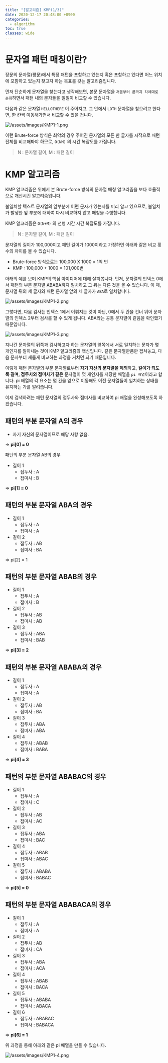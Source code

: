 ```yaml
---
title: "[알고리즘] KMP(1/3)"
date: 2020-12-17 20:48:00 +0900
categories:
  - algorithm
toc: true
classes: wide
---
```


# 문자열 패턴 매칭이란?

장문의 문자열(평문)에서 특정 패턴을 포함하고 있는지 혹은 포함하고 있다면 어느 위치에 포함하고 있는지 찾고자 하는 목표를 갖는 알고리즘입니다.

먼저 단순하게 문자열을 찾는다고 생각해보면, 본문 문자열을 `처음부터 끝까지 차례대로 순회`하면서 패턴 내의 문자들을 일일이 비교할 수 있습니다.

다음과 같은 문자열 `HELLOTHERE` 이 주어지고, 그 안에서 `LOTH` 문자열을 찾으려고 한다면, 한 칸씩 이동해가면서 비교할 수 있을 겁니다.

![/assets/images/KMP1-1.png](/assets/images/KMP1-1.png)

이런 Brute-force 방식은 최악의 경우 주어진 문자열의 모든 한 글자를 시작으로 패턴 전체를 비교해봐야 하므로, `O(NM)` 의 시간 복잡도를 가집니다.

> N : 문자열 길이, M : 패턴 길이

# KMP 알고리즘

KMP 알고리즘은 위에서 본 Brute-force 방식의 문자열 매칭 알고리즘을 보다 효율적으로 개선시킨 알고리즘입니다.

불일치할 텍스트 문자열의 앞부분에 어떤 문자가 있는지를 미리 알고 있으므로, 불일치가 발생한 앞 부분에 대하여 다시 비교하지 않고 매칭을 수행합니다.

KMP 알고리즘은 `O(N+M)` 의 선형 시간 시간 복잡도를 가집니다.

> N : 문자열 길이, M : 패턴 길이

문자열의 길이가 100,000이고 패턴 길이가 1000이라고 가정하면 아래와 같은 비교 횟수의 차이를 볼 수 있습니다.

- Brute-force 방식으로는 100,000 X 1000 = 1억 번
- KMP : 100,000 + 1000 = 101,000번

아래의 예를 보며 KMP의 핵심 아이디어에 대해 살펴봅니다. 먼저, 문자열의 인덱스 0에서 패턴의 부분 문자열 ABABA까지 일치하고 그 뒤는 다른 것을 볼 수 있습니다. 이 때, 문자열 뒤의 세 글자와 패턴 문자열 앞의 세 글자가 `ABA`로 일치합니다.

![/assets/images/KMP1-2.png](/assets/images/KMP1-2.png)

그렇다면, 다음 검사는 인덱스 1에서 이뤄지는 것이 아닌, 0에서 두 칸을 건너 뛰어 문자열의 인덱스 2부터 검사를 할 수 있게 됩니다. ABA라는 공통 문자열이 같음을 확인했기 때문입니다.

![/assets/images/KMP1-3.png](/assets/images/KMP1-3.png)

지나간 문자열의 뒤쪽과 검사하고자 하는 문자열의 앞쪽에서 서로 일치하는 문자가 몇 개인지를 알아내는 것이 KMP 알고리즘의 핵심입니다. 같은 문자열만큼만 겹쳐놓고, 다음 문자부터 새롭게 비교하는 과정을 거치면 되기 때문입니다.

이렇게 패턴 문자열의 부분 문자열로부터 **자기 자신의 문자열을 제외**하고, **길이가 되도록 길며, 접두사와 접미사가 같은** 문자열이 몇 개인지를 저장한 배열을 `pi 배열`이라고 합니다. pi 배열의 각 요소는 몇 칸을 앞으로 이동해도 이전 문자열들이 일치하는 상태를 유지하는 가를 알려줍니다.

이제 검색하려는 패턴 문자열의 접두사와 접미사를 비교하여 pi 배열을 완성해보도록 하겠습니다.

## 패턴의 부분 문자열 A의 경우

- 자기 자신의 문자열이므로 해당 사항 없음.

⇒ **pi[0] = 0**

패턴의 부분 문자열 AB의 경우

- 길이 1
  - 접두사 : A
  - 접미사 : B

⇒ **pi[1] = 0**

## 패턴의 부분 문자열 ABA의 경우

- 길이 1
  - 접두사 : A
  - 접미사 : A
- 길이 2
  - 접두사 : AB
  - 접미사 : BA

⇒ pi[2] = 1

## 패턴의 부분 문자열 ABAB의 경우

- 길이 1
  - 접두사 : A
  - 접미사 : B
- 길이 2
  - 접두사 : AB
  - 접미사 : AB
- 길이 3
  - 접두사 : ABA
  - 접미사 : BAB

⇒ **pi[3] = 2**

## 패턴의 부분 문자열 ABABA의 경우

- 길이 1
  - 접두사 : A
  - 접미사 : A
- 길이 2
  - 접두사 : AB
  - 접미사 : BA
- 길이 3
  - 접두사 : ABA
  - 접미사 : ABA
- 길이 4
  - 접두사 : ABAB
  - 접미사 : BABA

⇒ **pi[4] = 3**

## 패턴의 부분 문자열 ABABAC의 경우

- 길이 1
  - 접두사 : A
  - 접미사 : C
- 길이 2
  - 접두사 : AB
  - 접미사 : AC
- 길이 3
  - 접두사 : ABA
  - 접미사 : BAC
- 길이 4
  - 접두사 : ABAB
  - 접미사 : ABAC
- 길이 5
  - 접두사 : ABABA
  - 접미사 : BABAC

⇒ **pi[5] = 0**

## 패턴의 부분 문자열 ABABACA의 경우

- 길이 1
  - 접두사 : A
  - 접미사 : A
- 길이 2
  - 접두사 : AB
  - 접미사 : CA
- 길이 3
  - 접두사 : ABA
  - 접미사 : ACA
- 길이 4
  - 접두사 : ABAB
  - 접미사 : BACA
- 길이 5
  - 접두사 : ABABA
  - 접미사 : ABACA
- 길이 6
  - 접두사 : ABABAC
  - 접미사 : BABACA

⇒ **pi[6] = 1**

위 과정을 통해 아래와 같은 pi 배열을 만들 수 있습니다.

![/assets/images/KMP1-4.png](/assets/images/KMP1-4.png)
